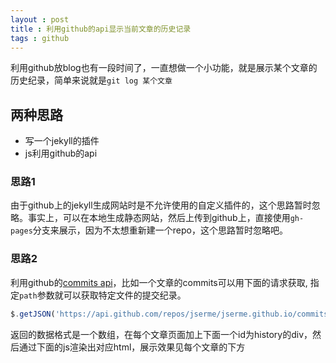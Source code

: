 ```yaml
---
layout : post 
title : 利用github的api显示当前文章的历史记录
tags : github
---
```


利用github放blog也有一段时间了，一直想做一个小功能，就是展示某个文章的历史纪录，简单来说就是`git log 某个文章`

## 两种思路
* 写一个jekyll的插件
* js利用github的api

### 思路1
由于github上的jekyll生成网站时是不允许使用的自定义插件的，这个思路暂时忽略。事实上，可以在本地生成静态网站，然后上传到github上，直接使用`gh-pages`分支来展示，因为不太想重新建一个repo，这个思路暂时忽略吧。

### 思路2
利用github的[commits api](http://developer.github.com/v3/repos/commits/)，比如一个文章的commits可以用下面的请求获取, 指定`path`参数就可以获取特定文件的提交纪录。

```javascript
$.getJSON('https://api.github.com/repos/jserme/jserme.github.io/commits?path=_posts%2F2013-07-29-lion%E4%B8%8B%E7%9A%84safari6%E5%AF%B9%E7%BA%AF%E6%95%B0%E5%AD%97%E4%BD%BF%E7%94%A8toString%E6%8A%A5%E9%94%99.md',function(data){console.log(data)})
```

返回的数据格式是一个数组，在每个文章页面加上下面一个id为history的div，然后通过下面的js渲染出对应html，展示效果见每个文章的下方

```javascript
```



